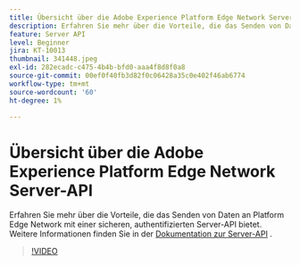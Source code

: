 ```yaml
---
title: Übersicht über die Adobe Experience Platform Edge Network Server-API
description: Erfahren Sie mehr über die Vorteile, die das Senden von Daten an Platform Edge Network mit einer sicheren, authentifizierten Server-API bietet.
feature: Server API
level: Beginner
jira: KT-10013
thumbnail: 341448.jpeg
exl-id: 282ecadc-c475-4b4b-bfd0-aaa4f8d8f0a8
source-git-commit: 00ef0f40fb3d82f0c06428a35c0e402f46ab6774
workflow-type: tm+mt
source-wordcount: '60'
ht-degree: 1%

---
```


# Übersicht über die Adobe Experience Platform Edge Network Server-API

Erfahren Sie mehr über die Vorteile, die das Senden von Daten an Platform Edge Network mit einer sicheren, authentifizierten Server-API bietet. Weitere Informationen finden Sie in der [Dokumentation zur Server-API](https://experienceleague.adobe.com/docs/experience-platform/edge-network-server-api/overview.html?lang=de) .

>[!VIDEO](https://video.tv.adobe.com/v/341448?learn=on)
